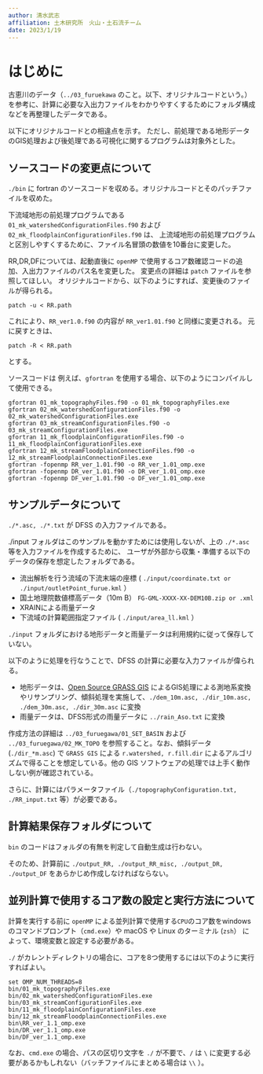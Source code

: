 ```yaml
---
author: 清水武志
affiliation: 土木研究所　火山・土石流チーム
date: 2023/1/19
---
```



# はじめに

古恵川のデータ（`../03_furuekawa` のこと。以下、オリジナルコードという。）を参考に、計算に必要な入出力ファイルをわかりやすくするためにフォルダ構成などを再整理したデータである。

以下にオリジナルコードとの相違点を示す。
ただし、前処理である地形データのGIS処理および後処理である可視化に関するプログラムは対象外とした。


## ソースコードの変更点について

`./bin` に fortran のソースコードを収める。オリジナルコードとそのパッチファイルを収めた。

下流域地形の前処理プログラムである `01_mk_watershedConfigurationFiles.f90` および `02_mk_floodplainConfigurationFiles.f90` は、
上流域地形の前処理プログラムと区別しやすくするために、ファイル名冒頭の数値を10番台に変更した。

RR,DR,DFについては、起動直後に `openMP` で使用するコア数確認コードの追加、入出力ファイルのパス名を変更した。
変更点の詳細は `patch` ファイルを参照してほしい。
オリジナルコードから、以下のようにすれば、変更後のファイルが得られる。
```
patch -u < RR.path
```
これにより、`RR_ver1.0.f90` の内容が `RR_ver1.01.f90` と同様に変更される。
元に戻すときは、
```
patch -R < RR.path
```
とする。

ソースコードは 例えば、`gfortran` を使用する場合、以下のようにコンパイルして使用できる。
```
gfortran 01_mk_topographyFiles.f90 -o 01_mk_topographyFiles.exe
gfortran 02_mk_watershedConfigurationFiles.f90 -o 02_mk_watershedConfigurationFiles.exe
gfortran 03_mk_streamConfigurationFiles.f90 -o 03_mk_streamConfigurationFiles.exe
gfortran 11_mk_floodplainConfigurationFiles.f90 -o 11_mk_floodplainConfigurationFiles.exe
gfortran 12_mk_streamFloodplainConnectionFiles.f90 -o 12_mk_streamFloodplainConnectionFiles.exe
gfortran -fopenmp RR_ver_1.01.f90 -o RR_ver_1.01_omp.exe
gfortran -fopenmp DR_ver_1.01.f90 -o DR_ver_1.01_omp.exe
gfortran -fopenmp DF_ver_1.01.f90 -o DF_ver_1.01_omp.exe
```


## サンプルデータについて

`./*.asc, ./*.txt` が DFSS の入力ファイルである。

./input フォルダはこのサンプルを動かすためには使用しないが、上の `./*.asc` 等を入力ファイルを作成するために、
ユーザが外部から収集・準備する以下のデータの保存を想定したフォルダである。

+ 流出解析を行う流域の下流末端の座標 ( `./input/coordinate.txt or ./input/outletPoint_furue.kml` ）
+ 国土地理院数値標高データ（10m B） `FG-GML-XXXX-XX-DEM10B.zip or .xml`
+ XRAINによる雨量データ
+ 下流域の計算範囲指定ファイル ( `./input/area_ll.kml` ）

`./input` フォルダにおける地形データと雨量データは利用規約に従って保存していない。

以下のように処理を行なうことで、DFSS の計算に必要な入力ファイルが偉られる。

+ 地形データは、[Open Source GRASS GIS](https://grass.osgeo.org/) によるGIS処理による測地系変換やリサンプリング、傾斜処理を実施して、`./dem_10m.asc, ./dir_10m.asc, ./dem_30m.asc, ./dir_30m.asc` に変換
+ 雨量データは、DFSS形式の雨量データに `../rain_Aso.txt` に変換

作成方法の詳細は `../03_furuegawa/01_SET_BASIN` および `../03_furuegawa/02_MK_TOPO` を参照すること。なお、傾斜データ (`./dir_*m.asc`) で `GRASS GIS` による `r.watershed, r.fill.dir` によるアルゴリズムで得ることを想定している。他の GIS ソフトウェアの処理では上手く動作しない例が確認されている。

さらに、計算にはパラメータファイル（`./topographyConfiguration.txt, ./RR_input.txt` 等）が必要である。



## 計算結果保存フォルダについて

`bin` のコードはフォルダの有無を判定して自動生成は行わない。

そのため、計算前に `./output_RR, ./output_RR_misc, ./output_DR, ./output_DF` をあらかじめ作成しなければならない。



## 並列計算で使用するコア数の設定と実行方法について

計算を実行する前に `openMP` による並列計算で使用する`CPU`のコア数をwindows のコマンドプロンプト（`cmd.exe`）や macOS や Linux のターミナル (`zsh`） によって、環境変数と設定する必要がある。

`./` がカレントディレクトリの場合に、コアを8つ使用するには以下のように実行すればよい。
```
set OMP_NUM_THREADS=8
bin/01_mk_topographyFiles.exe
bin/02_mk_watershedConfigurationFiles.exe
bin/03_mk_streamConfigurationFiles.exe
bin/11_mk_floodplainConfigurationFiles.exe
bin/12_mk_streamFloodplainConnectionFiles.exe
bin\RR_ver_1.1_omp.exe
bin/DR_ver_1.1_omp.exe
bin/DF_ver_1.1_omp.exe
```

なお、`cmd.exe` の場合、パスの区切り文字を `./` が不要で、`/` は `\` に変更する必要があるかもしれない（バッチファイルにまとめる場合は `\\` ）。